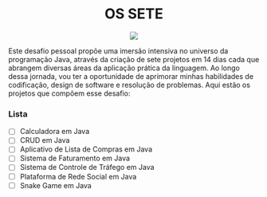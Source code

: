 <div>
  <h1 align="center"> OS SETE </h1>
  <p align="center">
    <img loading="lazy" src="http://img.shields.io/static/v1?label=STATUS&message=EM%20DESENVOLVIMENTO&color=GREEN&style=for-the-badge"/>
  </p>
</div>

Este desafio pessoal propõe uma imersão intensiva no universo da programação Java, através da criação de sete projetos em 14 dias cada que abrangem diversas áreas da aplicação prática da linguagem. Ao longo dessa jornada, vou ter a oportunidade de aprimorar minhas habilidades de codificação, design de software e resolução de problemas. Aqui estão os projetos que compõem esse desafio:

### Lista

- [ ] Calculadora em Java
- [ ] CRUD em Java
- [ ] Aplicativo de Lista de Compras em Java
- [ ] Sistema de Faturamento em Java
- [ ] Sistema de Controle de Tráfego em Java
- [ ] Plataforma de Rede Social em Java
- [ ] Snake Game em Java

##
